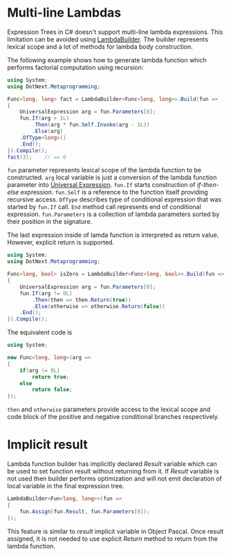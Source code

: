 Multi-line Lambdas
====
Expression Trees in C# doesn't support multi-line lambda expressions. This limitation can be avoided using [LambdaBuilder](../../api/DotNext.Metaprogramming.LambdaBuilder-1.yml). The builder represents lexical scope and a lot of methods for lambda body construction.

The following example shows how to generate lambda function which performs factorial computation using recursion:

```csharp
using System;
using DotNext.Metaprogramming;

Func<long, long> fact = LambdaBuilder<Func<long, long>>.Build(fun => 
{
    UniversalExpression arg = fun.Parameters[0];
    fun.If(arg > 1L)
        .Then(arg * fun.Self.Invoke(arg - 1L))
        .Else(arg)
    .OfType<long>()
    .End();
}).Compile();
fact(3);    // == 6
```

`fun` parameter represents lexical scope of the lambda function to be constructed. `arg` local variable is just a conversion of the lambda function parameter into [Universal Expression](universal.md). `fun.If` starts construction of _if-then-else_ expression. `fun.Self` is a reference to the function itself providing recursive access. `OfType` describes type of conditional expression that was started by `fun.If` call. `End` method call represents end of conditional expression. `fun.Parameters` is a collection of lambda parameters sorted by their position in the signature.

The last expression inside of lamda function is interpreted as return value. However, explicit return is supported.

```csharp
using System;
using DotNext.Metaprogramming;

Func<long, bool> isZero = LambdaBuilder<Func<long, bool>>.Build(fun => 
{
    UniversalExpression arg = fun.Parameters[0];
    fun.If(arg != 0L)
        .Then(then => then.Return(true))
        .Else(otherwise => otherwise.Return(false))
    .End();
}).Compile();
```

The equivalent code is
```csharp
using System;

new Func<long, long>(arg => 
{
    if(arg != 0L)
        return true;
    else
        return false;
});
```

`then` and `otherwise` parameters provide access to the lexical scope and code block of the positive and negative conditional branches respectively.

# Implicit result
Lambda function builder has implicitly declared _Result_ variable which can be used to set function result without returning from it. If _Result_ variable is not used then builder performs optimization and will not emit declaration of local variable in the final expression tree.

```csharp
LambdaBuilder<Fun<long, long>>(fun => 
{
    fun.Assign(fun.Result, fun.Parameters[0]);
});
```

This feature is similar to _result_ implicit variable in Object Pascal. Once result assigned, it is not needed to use explicit _Return_ method to return from the lambda function.
